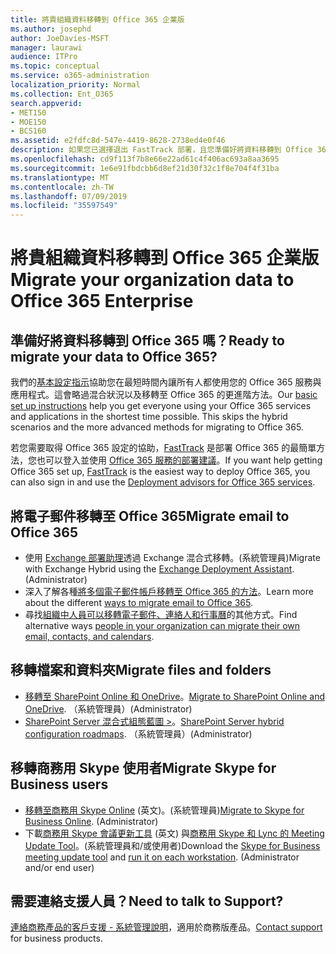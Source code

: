 ```yaml
---
title: 將貴組織資料移轉到 Office 365 企業版
ms.author: josephd
author: JoeDavies-MSFT
manager: laurawi
audience: ITPro
ms.topic: conceptual
ms.service: o365-administration
localization_priority: Normal
ms.collection: Ent_O365
search.appverid:
- MET150
- MOE150
- BCS160
ms.assetid: e2fdfc8d-547e-4419-8628-2738ed4e0f46
description: 如果您已選擇退出 FastTrack 部署，且您準備好將資料移轉到 Office 365，這就是開始的位置。
ms.openlocfilehash: cd9f113f7b8e66e22ad61c4f406ac693a8aa3695
ms.sourcegitcommit: 1e6e91fbdcbb6d8ef21d30f32c1f8e704f4f31ba
ms.translationtype: MT
ms.contentlocale: zh-TW
ms.lasthandoff: 07/09/2019
ms.locfileid: "35597549"
---
```

# <a name="migrate-your-organization-data-to-office-365-enterprise"></a><span data-ttu-id="33ab4-103">將貴組織資料移轉到 Office 365 企業版</span><span class="sxs-lookup"><span data-stu-id="33ab4-103">Migrate your organization data to Office 365 Enterprise</span></span>

## <a name="ready-to-migrate-your-data-to-office-365"></a><span data-ttu-id="33ab4-104">準備好將資料移轉到 Office 365 嗎？</span><span class="sxs-lookup"><span data-stu-id="33ab4-104">Ready to migrate your data to Office 365?</span></span>

<span data-ttu-id="33ab4-p101">我們的[基本設定指示](https://support.office.com/article/Set-up-Office-365-for-business-6a3a29a0-e616-4713-99d1-15eda62d04fa)協助您在最短時間內讓所有人都使用您的 Office 365 服務與應用程式。這會略過混合狀況以及移轉至 Office 365 的更進階方法。</span><span class="sxs-lookup"><span data-stu-id="33ab4-p101">Our [basic set up instructions](https://support.office.com/article/Set-up-Office-365-for-business-6a3a29a0-e616-4713-99d1-15eda62d04fa) help you get everyone using your Office 365 services and applications in the shortest time possible. This skips the hybrid scenarios and the more advanced methods for migrating to Office 365.</span></span> 
  
<span data-ttu-id="33ab4-107">若您需要取得 Office 365 設定的協助，[FastTrack](https://fasttrack.microsoft.com/office) 是部署 Office 365 的最簡單方法，您也可以登入並使用 [Office 365 服務的部署建議](deployment-advisors-for-office-365.md)。</span><span class="sxs-lookup"><span data-stu-id="33ab4-107">If you want help getting Office 365 set up, [FastTrack](https://fasttrack.microsoft.com/office) is the easiest way to deploy Office 365, you can also sign in and use the [Deployment advisors for Office 365 services](deployment-advisors-for-office-365.md).</span></span>

## <a name="migrate-email-to-office-365"></a><span data-ttu-id="33ab4-108">將電子郵件移轉至 Office 365</span><span class="sxs-lookup"><span data-stu-id="33ab4-108">Migrate email to Office 365</span></span>
- <span data-ttu-id="33ab4-p102">使用 [Exchange 部署助理](https://technet.microsoft.com/exdeploy2013)透過 Exchange 混合式移轉。(系統管理員)</span><span class="sxs-lookup"><span data-stu-id="33ab4-p102">Migrate with Exchange Hybrid using the [Exchange Deployment Assistant](https://technet.microsoft.com/exdeploy2013). (Administrator)</span></span>
- <span data-ttu-id="33ab4-111">深入了解各種[將多個電子郵件帳戶移轉至 Office 365 的方法](https://support.office.com/article/Ways-to-migrate-multiple-email-accounts-to-Office-365-0a4913fe-60fb-498f-9155-a86516418842)。</span><span class="sxs-lookup"><span data-stu-id="33ab4-111">Learn more about the different [ways to migrate email to Office 365](https://support.office.com/article/Ways-to-migrate-multiple-email-accounts-to-Office-365-0a4913fe-60fb-498f-9155-a86516418842).</span></span>
- <span data-ttu-id="33ab4-112">尋找[組織中人員可以移轉電子郵件、連絡人和行事曆](https://support.office.com/article/Migrate-email-and-contacts-to-Office-365-for-business-a3e3bddb-582e-4133-8670-e61b9f58627e)的其他方式。</span><span class="sxs-lookup"><span data-stu-id="33ab4-112">Find alternative ways [people in your organization can migrate their own email, contacts, and calendars](https://support.office.com/article/Migrate-email-and-contacts-to-Office-365-for-business-a3e3bddb-582e-4133-8670-e61b9f58627e).</span></span>

## <a name="migrate-files-and-folders"></a><span data-ttu-id="33ab4-113">移轉檔案和資料夾</span><span class="sxs-lookup"><span data-stu-id="33ab4-113">Migrate files and folders</span></span>
- <span data-ttu-id="33ab4-114">[移轉至 SharePoint Online 和 OneDrive](https://docs.microsoft.com/sharepointmigration/migrate-to-sharepoint-online)。</span><span class="sxs-lookup"><span data-stu-id="33ab4-114">[Migrate to SharePoint Online and OneDrive](https://docs.microsoft.com/sharepointmigration/migrate-to-sharepoint-online).</span></span> <span data-ttu-id="33ab4-115">（系統管理員）</span><span class="sxs-lookup"><span data-stu-id="33ab4-115">(Administrator)</span></span>
- <span data-ttu-id="33ab4-116">[SharePoint Server 混合式組態藍圖 >](https://docs.microsoft.com/SharePoint/hybrid/configuration-roadmaps)。</span><span class="sxs-lookup"><span data-stu-id="33ab4-116">[SharePoint Server hybrid configuration roadmaps](https://docs.microsoft.com/SharePoint/hybrid/configuration-roadmaps).</span></span> <span data-ttu-id="33ab4-117">（系統管理員）</span><span class="sxs-lookup"><span data-stu-id="33ab4-117">(Administrator)</span></span>

## <a name="migrate-skype-for-business-users"></a><span data-ttu-id="33ab4-118">移轉商務用 Skype 使用者</span><span class="sxs-lookup"><span data-stu-id="33ab4-118">Migrate Skype for Business users</span></span>
- <span data-ttu-id="33ab4-p105">[移轉至商務用 Skype Online](https://technet.microsoft.com/library/jj204969.aspx) (英文)。(系統管理員)</span><span class="sxs-lookup"><span data-stu-id="33ab4-p105">[Migrate to Skype for Business Online](https://technet.microsoft.com/library/jj204969.aspx). (Administrator)</span></span>
- <span data-ttu-id="33ab4-p106">下載[商務用 Skype 會議更新工具](https://www.microsoft.com/en-us/download/details.aspx?id=51659) (英文) 與[商務用 Skype 和 Lync 的 Meeting Update Tool](https://support.office.com/article/Meeting-Update-Tool-for-Skype-for-Business-and-Lync-2b525fe6-ed0f-4331-b533-c31546fcf4d4)。(系統管理員和/或使用者)</span><span class="sxs-lookup"><span data-stu-id="33ab4-p106">Download the [Skype for Business meeting update tool](https://www.microsoft.com/en-us/download/details.aspx?id=51659) and [run it on each workstation](https://support.office.com/article/Meeting-Update-Tool-for-Skype-for-Business-and-Lync-2b525fe6-ed0f-4331-b533-c31546fcf4d4). (Administrator and/or end user)</span></span>
  
## <a name="need-to-talk-to-support"></a><span data-ttu-id="33ab4-123">需要連絡支援人員？</span><span class="sxs-lookup"><span data-stu-id="33ab4-123">Need to talk to Support?</span></span>
<span data-ttu-id="33ab4-124">[連絡商務產品的客戶支援 - 系統管理說明](https://support.office.com/article/32a17ca7-6fa0-4870-8a8d-e25ba4ccfd4b)，適用於商務版產品。</span><span class="sxs-lookup"><span data-stu-id="33ab4-124">[Contact support](https://support.office.com/article/32a17ca7-6fa0-4870-8a8d-e25ba4ccfd4b) for business products.</span></span>
